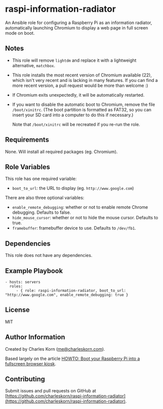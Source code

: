 raspi-information-radiator
==========================

An Ansible role for configuring a Raspberry Pi as an information radiator, automatically launching Chromium to display a web page in full screen mode on boot.

Notes
------------

* This role will remove `lightdm` and replace it with a lightweight alternative, `matchbox`.
* This role installs the most recent version of Chromium available (22), which isn't very recent and is lacking in many features. If you can find a more recent version, a pull request would be more than welcome :)
* If Chromium exits unexpectedly, it will be automatically restarted.
* If you want to disable the automatic boot to Chromium, remove the file `/boot/xinitrc`. (The boot partition is formatted as FAT32, so you can insert your SD card into a computer to do this if necessary.)

  Note that `/boot/xinitrc` will be recreated if you re-run the role.

Requirements
------------

None. Will install all required packages (eg. Chromium).

Role Variables
--------------

This role has one required variable:

* `boot_to_url`: the URL to display (eg. `http://www.google.com`)

There are also three optional variables:

* `enable_remote_debugging`: whether or not to enable remote Chrome debugging. Defaults to false.
* `hide_mouse_cursor`: whether or not to hide the mouse cursor. Defaults to true.
* `framebuffer`: framebuffer device to use. Defaults to `/dev/fb1`.

Dependencies
------------

This role does not have any dependencies.

Example Playbook
----------------

    - hosts: servers
      roles:
         - { role: raspi-information-radiator, boot_to_url: "http://www.google.com", enable_remote_debugging: true }

License
-------

MIT

Author Information
------------------

Created by Charles Korn ([me@charleskorn.com](me@charleskorn.com)).

Based largely on the article [HOWTO: Boot your Raspberry Pi into a fullscreen browser kiosk](http://blogs.wcode.org/2013/09/howto-boot-your-raspberry-pi-into-a-fullscreen-browser-kiosk/).

Contributing
------------

Submit issues and pull requests on GitHub at [https://github.com/charleskorn/raspi-information-radiator](https://github.com/charleskorn/raspi-information-radiator).
